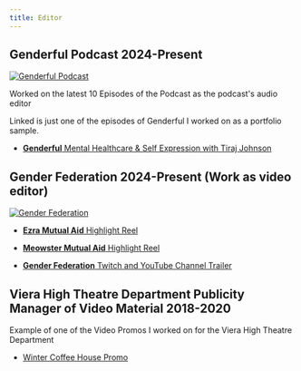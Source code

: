 ```yaml
---
title: Editor
---
```


## Genderful Podcast 2024-Present

[![Genderful Podcast](/genderful_podcast.png)](https://www.genderfulpodcast.com/)

Worked on the latest 10 Episodes of the Podcast as the podcast's audio editor

Linked is just one of the episodes of Genderful I worked on as a portfolio sample.

- [**Genderful** Mental Healthcare & Self Expression with Tiraj Johnson](https://www.youtube.com/watch?v=kbabY1ZpYwo)

## Gender Federation 2024-Present (Work as video editor)

[![Gender Federation](/gender_federaton.png)](https://linktr.ee/GenderFederation)

- [**Ezra Mutual Aid** Highlight Reel](https://youtu.be/Pd_kYcpyJ7I?feature=shared)

- [**Meowster Mutual Aid** Highlight Reel](https://youtu.be/gmwZtYLCB-o?feature=shared)

- [**Gender Federation** Twitch and YouTube Channel Trailer](https://youtu.be/7_qmEv1ryBs?feature=shared)


## Viera High Theatre Department Publicity Manager of Video Material 2018-2020

Example of one of the Video Promos I worked on for the Viera High Theatre Department

- [Winter Coffee House Promo](/wintercoffeehousepromo)